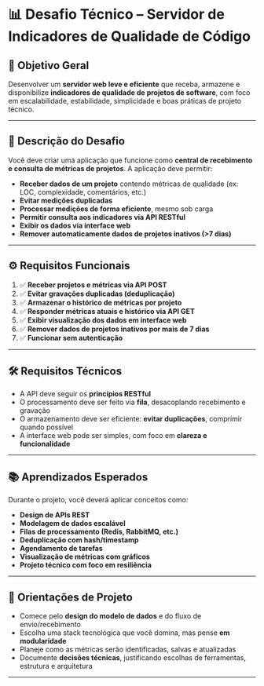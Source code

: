 # 📊 Desafio Técnico – Servidor de Indicadores de Qualidade de Código

## 🎯 Objetivo Geral

Desenvolver um **servidor web leve e eficiente** que receba, armazene e disponibilize **indicadores de qualidade de projetos de software**, com foco em escalabilidade, estabilidade, simplicidade e boas práticas de projeto técnico.

---

## 📌 Descrição do Desafio

Você deve criar uma aplicação que funcione como **central de recebimento e consulta de métricas de projetos**. A aplicação deve permitir:

- **Receber dados de um projeto** contendo métricas de qualidade (ex: LOC, complexidade, comentários, etc.)
- **Evitar medições duplicadas**
- **Processar medições de forma eficiente**, mesmo sob carga
- **Permitir consulta aos indicadores via API RESTful**
- **Exibir os dados via interface web**
- **Remover automaticamente dados de projetos inativos (>7 dias)**

---

## ⚙️ Requisitos Funcionais

1. ✅ **Receber projetos e métricas via API POST**
2. ✅ **Evitar gravações duplicadas (deduplicação)**
3. ✅ **Armazenar o histórico de métricas por projeto**
4. ✅ **Responder métricas atuais e histórico via API GET**
5. ✅ **Exibir visualização dos dados em interface web**
6. ✅ **Remover dados de projetos inativos por mais de 7 dias**
7. ✅ **Funcionar sem autenticação**

---

## 🛠️ Requisitos Técnicos

- A API deve seguir os **princípios RESTful**
- O processamento deve ser feito via **fila**, desacoplando recebimento e gravação
- O armazenamento deve ser eficiente: **evitar duplicações**, comprimir quando possível
- A interface web pode ser simples, com foco em **clareza e funcionalidade**

---

## 📚 Aprendizados Esperados

Durante o projeto, você deverá aplicar conceitos como:

- **Design de APIs REST**
- **Modelagem de dados escalável**
- **Filas de processamento (Redis, RabbitMQ, etc.)**
- **Deduplicação com hash/timestamp**
- **Agendamento de tarefas**
- **Visualização de métricas com gráficos**
- **Projeto técnico com foco em resiliência**

---

## 🧠 Orientações de Projeto

- Comece pelo **design do modelo de dados** e do fluxo de envio/recebimento
- Escolha uma stack tecnológica que você domina, mas pense **em modularidade**
- Planeje como as métricas serão identificadas, salvas e atualizadas
- Documente **decisões técnicas**, justificando escolhas de ferramentas, estrutura e arquitetura

---